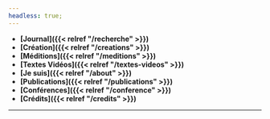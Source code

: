 ```yaml
---
headless: true;
---
```



<!--- **[Projets]({{< relref "/projects" >}})**-->
<!--- **[Créations]({{< relref "/creations" >}})*

- **[Blog]({{< relref "/blog" >}})***-->

- **[Journal]({{< relref "/recherche" >}})**
- **[Création]({{< relref "/creations" >}})**
- **[Méditions]({{< relref "/meditions" >}})**
- **[Textes Vidéos]({{< relref "/textes-videos" >}})**
- **[Je suis]({{< relref "/about" >}})**
- **[Publications]({{< relref "/publications" >}})**
- **[Conférences]({{< relref "/conference" >}})**
- **[Crédits]({{< relref "/credits" >}})**

---